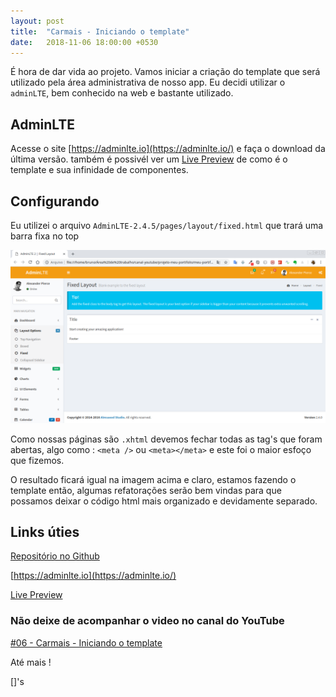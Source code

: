 ```yaml
---
layout: post
title:  "Carmais - Iniciando o template"
date:   2018-11-06 18:00:00 +0530
---
```


É hora de dar vida ao projeto. Vamos iniciar a criação do template que será utilizado pela área administrativa de nosso app. Eu decidi utilizar o ```adminLTE```, bem conhecido na web e bastante utilizado.


## AdminLTE

Acesse o site [https://adminlte.io](https://adminlte.io/) e faça o download da última versão. também é possivél ver um [Live Preview](https://adminlte.io/themes/AdminLTE/index2.html) de como é o template e sua infinidade de componentes.


## Configurando

Eu utilizei o arquivo ```AdminLTE-2.4.5/pages/layout/fixed.html``` que trará uma barra fixa no top

![admin-lte-html-fixed.png](https://raw.githubusercontent.com/BSTK/bstk.github.io/master/asserts/img/admin-lte-html-fixed.png)


Como nossas páginas são ```.xhtml``` devemos fechar todas as tag's que foram abertas, algo como : 
```<meta />``` ou ```<meta></meta>``` e este foi o maior esfoço que fizemos.

O resultado ficará igual na imagem acima e claro, estamos fazendo o template então, algumas refatorações serão bem vindas para que possamos deixar o código html mais organizado e devidamente separado.


## Links úties

[Repositório no Github](https://github.com/BSTK/carmais)

[https://adminlte.io](https://adminlte.io/)

[Live Preview](https://adminlte.io/themes/AdminLTE/index2.html)

### Não deixe de acompanhar o video no canal do YouTube

[#06 - Carmais - Iniciando o template](https://youtu.be/GxatXImKJy8)

Até mais !

[]'s